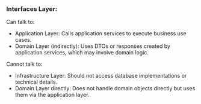 ### Interfaces Layer:

Can talk to:

- Application Layer: Calls application services to execute business use cases.
- Domain Layer (indirectly): Uses DTOs or responses created by application services, which may involve domain logic.

Cannot talk to:

- Infrastructure Layer: Should not access database implementations or technical details.
- Domain Layer directly: Does not handle domain objects directly but uses them via the application layer.
